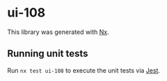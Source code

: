 # ui-108

This library was generated with [Nx](https://nx.dev).

## Running unit tests

Run `nx test ui-108` to execute the unit tests via [Jest](https://jestjs.io).
